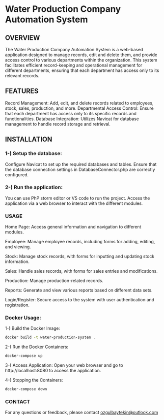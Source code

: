 # Water Production Company Automation System
## OVERVIEW
The Water Production Company Automation System is a web-based application designed to manage records, edit and delete them, and provide access control to various departments within the organization. This system facilitates efficient record-keeping and operational management for different departments, ensuring that each department has access only to its relevant records.

## FEATURES
Record Management: Add, edit, and delete records related to employees, stock, sales, production, and more.
Departmental Access Control: Ensure that each department has access only to its specific records and functionalities.
Database Integration: Utilizes Navicat for database management to handle record storage and retrieval.

## INSTALLATION
### 1-) Setup the database:
Configure Navicat to set up the required databases and tables.
Ensure that the database connection settings in DatabaseConnector.php are correctly configured.

### 2-) Run the application:
You can use PhP storm editor or VS code to run the project.
Access the application via a web browser to interact with the different modules.

### USAGE
Home Page: Access general information and navigation to different modules.

Employee: Manage employee records, including forms for adding, editing, and viewing.

Stock: Manage stock records, with forms for inputting and updating stock information.

Sales: Handle sales records, with forms for sales entries and modifications.

Production: Manage production-related records.

Reports: Generate and view various reports based on different data sets.

Login/Register: Secure access to the system with user authentication and registration.
### Docker Usage:
1-) Build the Docker Image:
```bash
docker build -t water-production-system .
```
2-) Run the Docker Containers:
```bash
docker-compose up
```
3-) Access Application:
Open your web browser and go to http://localhost:8080 to access the application.

4-) Stopping the Containers:
```bash
docker-compose down
```


### CONTACT
For any questions or feedback, please contact ozgulbaytekin@outlook.com


